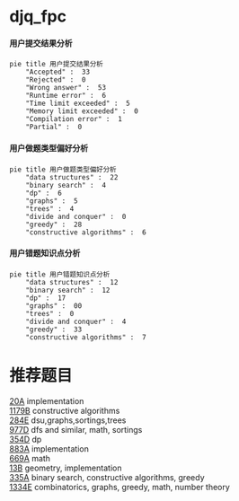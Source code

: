 # djq_fpc

<!-- tabs:start -->



#### **用户提交结果分析**

```mermaid
pie title 用户提交结果分析
    "Accepted" :  33
    "Rejected" :  0
    "Wrong answer" :  53
    "Runtime error" :  6
    "Time limit exceeded" :  5
    "Memory limit exceeded" :  0
    "Compilation error" :  1
    "Partial" :  0
```

#### **用户做题类型偏好分析**

```mermaid
pie title 用户做题类型偏好分析
    "data structures" :  22
    "binary search" :  4
    "dp" :  6
    "graphs" :  5
    "trees" :  4
    "divide and conquer" :  0
    "greedy" :  28
    "constructive algorithms" :  6
```
#### **用户错题知识点分析**

```mermaid
pie title 用户错题知识点分析
    "data structures" :  12
    "binary search" :  12
    "dp" :  17
    "graphs" :  00
    "trees" :  0
    "divide and conquer" :  4
    "greedy" :  33
    "constructive algorithms" :  7
```



<!-- tabs:end -->
# 推荐题目
[20A](https://codeforces.com/contest/20/problem/A)		implementation		  
[1179B](https://codeforces.com/contest/1179/problem/B)		constructive algorithms		  
[284E](https://codeforces.com/contest/284/problem/E)		dsu,graphs,sortings,trees		  
[977D](https://codeforces.com/contest/977/problem/D)		dfs and similar,
                        math,
                        sortings		  
[354D](https://codeforces.com/contest/354/problem/D)		dp		  
[883A](https://codeforces.com/contest/883/problem/A)		implementation		  
[669A](https://codeforces.com/contest/669/problem/A)		math		  
[13B](https://codeforces.com/contest/13/problem/B)		geometry,
                        implementation		  
[335A](https://codeforces.com/contest/335/problem/A)		binary search,
                        constructive algorithms,
                        greedy		  
[1334E](https://codeforces.com/contest/1334/problem/E)		combinatorics,
                        graphs,
                        greedy,
                        math,
                        number theory		  

